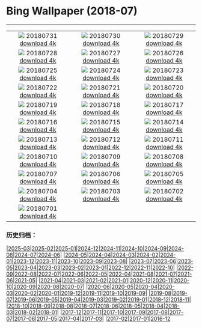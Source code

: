 # Bing Wallpaper (2018-07)
**************
| | | |
| :----: | :----: | :----: |
| ![](https://www.bing.com/az/hprichbg/rb/ParkRangerIsmael_EN-US8783805449_1920x1080.jpg) 20180731 [download 4k](https://www.bing.com/az/hprichbg/rb/ParkRangerIsmael_EN-US8783805449_UHD.jpg) | ![](https://www.bing.com/az/hprichbg/rb/ChildrenPlaying_EN-US9664693753_1920x1080.jpg) 20180730 [download 4k](https://www.bing.com/az/hprichbg/rb/ChildrenPlaying_EN-US9664693753_UHD.jpg) | ![](https://www.bing.com/az/hprichbg/rb/T19Krishna_EN-US11510458805_1920x1080.jpg) 20180729 [download 4k](https://www.bing.com/az/hprichbg/rb/T19Krishna_EN-US11510458805_UHD.jpg) |
| ![](https://www.bing.com/az/hprichbg/rb/FairSeason_EN-US8821036782_1920x1080.jpg) 20180728 [download 4k](https://www.bing.com/az/hprichbg/rb/FairSeason_EN-US8821036782_UHD.jpg) | ![](https://www.bing.com/az/hprichbg/rb/SuperBlueBloodMoon_EN-US11881086623_1920x1080.jpg) 20180727 [download 4k](https://www.bing.com/az/hprichbg/rb/SuperBlueBloodMoon_EN-US11881086623_UHD.jpg) | ![](https://www.bing.com/az/hprichbg/rb/LetchworthSP_EN-US14482052774_1920x1080.jpg) 20180726 [download 4k](https://www.bing.com/az/hprichbg/rb/LetchworthSP_EN-US14482052774_UHD.jpg) |
| ![](https://www.bing.com/az/hprichbg/rb/HomerWatercolor_EN-US11392693224_1920x1080.jpg) 20180725 [download 4k](https://www.bing.com/az/hprichbg/rb/HomerWatercolor_EN-US11392693224_UHD.jpg) | ![](https://www.bing.com/az/hprichbg/rb/FlamingoCousins_EN-US13543498875_1920x1080.jpg) 20180724 [download 4k](https://www.bing.com/az/hprichbg/rb/FlamingoCousins_EN-US13543498875_UHD.jpg) | ![](https://www.bing.com/az/hprichbg/rb/MoriBuilding_EN-US5143587469_1920x1080.jpg) 20180723 [download 4k](https://www.bing.com/az/hprichbg/rb/MoriBuilding_EN-US5143587469_UHD.jpg) |
| ![](https://www.bing.com/az/hprichbg/rb/VaranasiCandles_EN-US12230572751_1920x1080.jpg) 20180722 [download 4k](https://www.bing.com/az/hprichbg/rb/VaranasiCandles_EN-US12230572751_UHD.jpg) | ![](https://www.bing.com/az/hprichbg/rb/CometMoth_EN-US9387578049_1920x1080.jpg) 20180721 [download 4k](https://www.bing.com/az/hprichbg/rb/CometMoth_EN-US9387578049_UHD.jpg) | ![](https://www.bing.com/az/hprichbg/rb/Apollo15Composite_EN-US10046867284_1920x1080.jpg) 20180720 [download 4k](https://www.bing.com/az/hprichbg/rb/Apollo15Composite_EN-US10046867284_UHD.jpg) |
| ![](https://www.bing.com/az/hprichbg/rb/ComicFans_EN-US10352835982_1920x1080.jpg) 20180719 [download 4k](https://www.bing.com/az/hprichbg/rb/ComicFans_EN-US10352835982_UHD.jpg) | ![](https://www.bing.com/az/hprichbg/rb/MandelaMonument_EN-US8903823453_1920x1080.jpg) 20180718 [download 4k](https://www.bing.com/az/hprichbg/rb/MandelaMonument_EN-US8903823453_UHD.jpg) | ![](https://www.bing.com/az/hprichbg/rb/StinkBugSmiley_EN-US7711508774_1920x1080.jpg) 20180717 [download 4k](https://www.bing.com/az/hprichbg/rb/StinkBugSmiley_EN-US7711508774_UHD.jpg) |
| ![](https://www.bing.com/az/hprichbg/rb/UrbanLight_EN-US6248743710_1920x1080.jpg) 20180716 [download 4k](https://www.bing.com/az/hprichbg/rb/UrbanLight_EN-US6248743710_UHD.jpg) | ![](https://www.bing.com/az/hprichbg/rb/SoccerStadium_EN-US11597501512_1920x1080.jpg) 20180715 [download 4k](https://www.bing.com/az/hprichbg/rb/SoccerStadium_EN-US11597501512_UHD.jpg) | ![](https://www.bing.com/az/hprichbg/rb/BlueShark_EN-US12265881842_1920x1080.jpg) 20180714 [download 4k](https://www.bing.com/az/hprichbg/rb/BlueShark_EN-US12265881842_UHD.jpg) |
| ![](https://www.bing.com/az/hprichbg/rb/PuffinWales_EN-US12757555133_1920x1080.jpg) 20180713 [download 4k](https://www.bing.com/az/hprichbg/rb/PuffinWales_EN-US12757555133_UHD.jpg) | ![](https://www.bing.com/az/hprichbg/rb/GordesLavender_EN-US10563684536_1920x1080.jpg) 20180712 [download 4k](https://www.bing.com/az/hprichbg/rb/GordesLavender_EN-US10563684536_UHD.jpg) | ![](https://www.bing.com/az/hprichbg/rb/BigBenChimed_EN-US9959774618_1920x1080.jpg) 20180711 [download 4k](https://www.bing.com/az/hprichbg/rb/BigBenChimed_EN-US9959774618_UHD.jpg) |
| ![](https://www.bing.com/az/hprichbg/rb/FremontPeak_EN-US8617183007_1920x1080.jpg) 20180710 [download 4k](https://www.bing.com/az/hprichbg/rb/FremontPeak_EN-US8617183007_UHD.jpg) | ![](https://www.bing.com/az/hprichbg/rb/Gauchos_EN-US9437338004_1920x1080.jpg) 20180709 [download 4k](https://www.bing.com/az/hprichbg/rb/Gauchos_EN-US9437338004_UHD.jpg) | ![](https://www.bing.com/az/hprichbg/rb/Flamenco_EN-US13472533209_1920x1080.jpg) 20180708 [download 4k](https://www.bing.com/az/hprichbg/rb/Flamenco_EN-US13472533209_UHD.jpg) |
| ![](https://www.bing.com/az/hprichbg/rb/Peloton_EN-US7472605035_1920x1080.jpg) 20180707 [download 4k](https://www.bing.com/az/hprichbg/rb/Peloton_EN-US7472605035_UHD.jpg) | ![](https://www.bing.com/az/hprichbg/rb/KissingPandas_EN-US8854909213_1920x1080.jpg) 20180706 [download 4k](https://www.bing.com/az/hprichbg/rb/KissingPandas_EN-US8854909213_UHD.jpg) | ![](https://www.bing.com/az/hprichbg/rb/Pygmy3Toed_EN-US11340370698_1920x1080.jpg) 20180705 [download 4k](https://www.bing.com/az/hprichbg/rb/Pygmy3Toed_EN-US11340370698_UHD.jpg) |
| ![](https://www.bing.com/az/hprichbg/rb/MNFireworks_EN-US9611301754_1920x1080.jpg) 20180704 [download 4k](https://www.bing.com/az/hprichbg/rb/MNFireworks_EN-US9611301754_UHD.jpg) | ![](https://www.bing.com/az/hprichbg/rb/GeorgeMeade_EN-US9381168835_1920x1080.jpg) 20180703 [download 4k](https://www.bing.com/az/hprichbg/rb/GeorgeMeade_EN-US9381168835_UHD.jpg) | ![](https://www.bing.com/az/hprichbg/rb/EtaAquarids_EN-US10944490288_1920x1080.jpg) 20180702 [download 4k](https://www.bing.com/az/hprichbg/rb/EtaAquarids_EN-US10944490288_UHD.jpg) |
| ![](https://www.bing.com/az/hprichbg/rb/SeattleGreatWheel_EN-US12789575669_1920x1080.jpg) 20180701 [download 4k](https://www.bing.com/az/hprichbg/rb/SeattleGreatWheel_EN-US12789575669_UHD.jpg) |  |  |

### 历史归档：

|[2025-03](/../2025-03/2025-03.md)|[2025-02](/../2025-02/2025-02.md)|[2025-01](/../2025-01/2025-01.md)|[2024-12](/../2024-12/2024-12.md)|[2024-11](/../2024-11/2024-11.md)|[2024-10](/../2024-10/2024-10.md)|[2024-09](/../2024-09/2024-09.md)|[2024-08](/../2024-08/2024-08.md)|[2024-07](/../2024-07/2024-07.md)|[2024-06](/../2024-06/2024-06.md)|
|[2024-05](/../2024-05/2024-05.md)|[2024-04](/../2024-04/2024-04.md)|[2024-03](/../2024-03/2024-03.md)|[2024-02](/../2024-02/2024-02.md)|[2024-01](/../2024-01/2024-01.md)|[2023-12](/../2023-12/2023-12.md)|[2023-11](/../2023-11/2023-11.md)|[2023-10](/../2023-10/2023-10.md)|[2023-09](/../2023-09/2023-09.md)|[2023-08](/../2023-08/2023-08.md)|
|[2023-07](/../2023-07/2023-07.md)|[2023-06](/../2023-06/2023-06.md)|[2023-05](/../2023-05/2023-05.md)|[2023-04](/../2023-04/2023-04.md)|[2023-03](/../2023-03/2023-03.md)|[2023-02](/../2023-02/2023-02.md)|[2023-01](/../2023-01/2023-01.md)|[2022-12](/../2022-12/2022-12.md)|[2022-11](/../2022-11/2022-11.md)|[2022-10](/../2022-10/2022-10.md)|
|[2022-09](/../2022-09/2022-09.md)|[2022-08](/../2022-08/2022-08.md)|[2022-07](/../2022-07/2022-07.md)|[2022-06](/../2022-06/2022-06.md)|[2022-05](/../2022-05/2022-05.md)|[2022-04](/../2022-04/2022-04.md)|[2021-08](/../2021-08/2021-08.md)|[2021-07](/../2021-07/2021-07.md)|[2021-06](/../2021-06/2021-06.md)|[2021-05](/../2021-05/2021-05.md)|
|[2021-04](/../2021-04/2021-04.md)|[2021-03](/../2021-03/2021-03.md)|[2021-02](/../2021-02/2021-02.md)|[2021-01](/../2021-01/2021-01.md)|[2020-12](/../2020-12/2020-12.md)|[2020-11](/../2020-11/2020-11.md)|[2020-10](/../2020-10/2020-10.md)|[2020-09](/../2020-09/2020-09.md)|[2020-08](/../2020-08/2020-08.md)|[2020-07](/../2020-07/2020-07.md)|
|[2020-06](/../2020-06/2020-06.md)|[2020-05](/../2020-05/2020-05.md)|[2020-04](/../2020-04/2020-04.md)|[2020-03](/../2020-03/2020-03.md)|[2020-02](/../2020-02/2020-02.md)|[2020-01](/../2020-01/2020-01.md)|[2019-12](/../2019-12/2019-12.md)|[2019-11](/../2019-11/2019-11.md)|[2019-10](/../2019-10/2019-10.md)|[2019-09](/../2019-09/2019-09.md)|
|[2019-08](/../2019-08/2019-08.md)|[2019-07](/../2019-07/2019-07.md)|[2019-06](/../2019-06/2019-06.md)|[2019-05](/../2019-05/2019-05.md)|[2019-04](/../2019-04/2019-04.md)|[2019-03](/../2019-03/2019-03.md)|[2019-02](/../2019-02/2019-02.md)|[2019-01](/../2019-01/2019-01.md)|[2018-12](/../2018-12/2018-12.md)|[2018-11](/../2018-11/2018-11.md)|
|[2018-10](/../2018-10/2018-10.md)|[2018-09](/../2018-09/2018-09.md)|[2018-08](/../2018-08/2018-08.md)|[2018-07](/2018-07.md)|[2018-06](/../2018-06/2018-06.md)|[2018-05](/../2018-05/2018-05.md)|[2018-04](/../2018-04/2018-04.md)|[2018-03](/../2018-03/2018-03.md)|[2018-02](/../2018-02/2018-02.md)|[2018-01](/../2018-01/2018-01.md)|
|[2017-12](/../2017-12/2017-12.md)|[2017-11](/../2017-11/2017-11.md)|[2017-10](/../2017-10/2017-10.md)|[2017-09](/../2017-09/2017-09.md)|[2017-08](/../2017-08/2017-08.md)|[2017-07](/../2017-07/2017-07.md)|[2017-06](/../2017-06/2017-06.md)|[2017-05](/../2017-05/2017-05.md)|[2017-04](/../2017-04/2017-04.md)|[2017-03](/../2017-03/2017-03.md)|
|[2017-02](/../2017-02/2017-02.md)|[2017-01](/../2017-01/2017-01.md)|[2016-12](/../2016-12/2016-12.md)